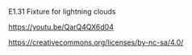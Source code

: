 E1.31 Fixture for lightning clouds 

https://youtu.be/QarQ4QX6d04

https://creativecommons.org/licenses/by-nc-sa/4.0/
